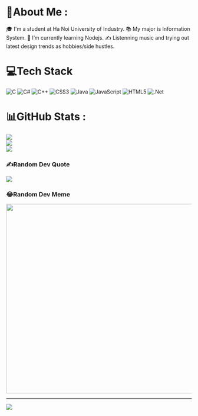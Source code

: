 # 💫About Me :
🎓   I'm a student at Ha Noi University of Industry.
📚   My major is Information System.
🔭   I’m currently learning Nodejs.
✍️   Listenning music and trying out latest design trends as hobbies/side hustles.

# 💻Tech Stack
![C](https://img.shields.io/badge/c-%2300599C.svg?style=plastic&logo=c&logoColor=white) ![C#](https://img.shields.io/badge/c%23-%23239120.svg?style=plastic&logo=c-sharp&logoColor=white) ![C++](https://img.shields.io/badge/c++-%2300599C.svg?style=plastic&logo=c%2B%2B&logoColor=white) ![CSS3](https://img.shields.io/badge/css3-%231572B6.svg?style=plastic&logo=css3&logoColor=white) ![Java](https://img.shields.io/badge/java-%23ED8B00.svg?style=plastic&logo=java&logoColor=white) ![JavaScript](https://img.shields.io/badge/javascript-%23323330.svg?style=plastic&logo=javascript&logoColor=%23F7DF1E) ![HTML5](https://img.shields.io/badge/html5-%23E34F26.svg?style=plastic&logo=html5&logoColor=white) ![.Net](https://img.shields.io/badge/.NET-5C2D91?style=plastic&logo=.net&logoColor=white)
# 📊GitHub Stats :
![](https://github-readme-stats.vercel.app/api?username=muoi2905&theme=radical&hide_border=false&include_all_commits=false&count_private=false)<br/>
![](https://github-readme-streak-stats.herokuapp.com/?user=muoi2905&theme=radical&hide_border=false)<br/>
![](https://github-readme-stats.vercel.app/api/top-langs/?username=muoi2905&theme=radical&hide_border=false&include_all_commits=false&count_private=false&layout=compact)

### ✍️Random Dev Quote
![](https://quotes-github-readme.vercel.app/api?type=horizontal&theme=radical)

### 😂Random Dev Meme
<img src="https://random-memer.herokuapp.com/" width="512px"/>

---
[![](https://visitcount.itsvg.in/api?id=muoi2905&icon=0&color=0)](https://visitcount.itsvg.in)

